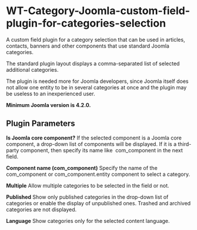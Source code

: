 # WT-Category-Joomla-custom-field-plugin-for-categories-selection
A custom field plugin for a category selection that can be used in articles, contacts, banners and other components that use standard Joomla categories.

The standard plugin layout displays a comma-separated list of selected additional categories.

The plugin is needed more for Joomla developers, since Joomla itself does not allow one entity to be in several categories at once and the plugin may be useless to an inexperienced user. 

**Minimum Joomla version is 4.2.0.**

## Plugin Parameters
**Is Joomla core component?**
If the selected component is a Joomla core component, a drop-down list of components will be displayed. If it is a third-party component, then specify its name like  com_component in the next field.

**Component name (com_component)**
Specify the name of the com_component or com_component.entity component to select a category.

**Multiple**
Allow multiple categories to be selected in the field or not.

**Published**
Show only published categories in the drop-down list of categories or enable the display of unpublished ones. Trashed and archived categories are not displayed.

**Language**
Show categories only for the selected content language.
